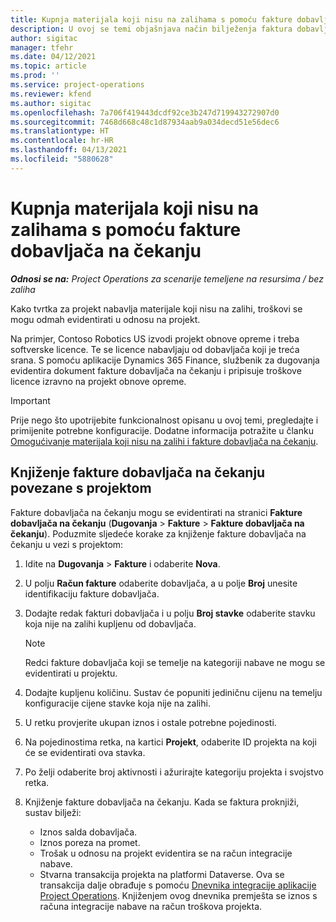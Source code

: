 ```yaml
---
title: Kupnja materijala koji nisu na zalihama s pomoću fakture dobavljača na čekanju
description: U ovoj se temi objašnjava način bilježenja faktura dobavljača na čekanju.
author: sigitac
manager: tfehr
ms.date: 04/12/2021
ms.topic: article
ms.prod: ''
ms.service: project-operations
ms.reviewer: kfend
ms.author: sigitac
ms.openlocfilehash: 7a706f419443dcdf92ce3b247d719943272907d0
ms.sourcegitcommit: 7468d668c48c1d87934aab9a034decd51e56dec6
ms.translationtype: HT
ms.contentlocale: hr-HR
ms.lasthandoff: 04/13/2021
ms.locfileid: "5880628"
---
```

# <a name="purchase-non-stocked-materials-using-a-pending-vendor-invoice"></a>Kupnja materijala koji nisu na zalihama s pomoću fakture dobavljača na čekanju

_**Odnosi se na:** Project Operations za scenarije temeljene na resursima / bez zaliha_

Kako tvrtka za projekt nabavlja materijale koji nisu na zalihi, troškovi se mogu odmah evidentirati u odnosu na projekt. 

Na primjer, Contoso Robotics US izvodi projekt obnove opreme i treba softverske licence. Te se licence nabavljaju od dobavljača koji je treća srana.  S pomoću aplikacije Dynamics 365 Finance, službenik za dugovanja evidentira dokument fakture dobavljača na čekanju i pripisuje troškove licence izravno na projekt obnove opreme. 

> [!IMPORTANT]
> Prije nego što upotrijebite funkcionalnost opisanu u ovoj temi, pregledajte i primijenite potrebne konfiguracije. Dodatne informacija potražite u članku [Omogućivanje materijala koji nisu na zalihi i fakture dobavljača na čekanju](configure-materials-nonstocked.md). 

## <a name="post-a-project-related-pending-vendor-invoice"></a>Knjiženje fakture dobavljača na čekanju povezane s projektom 

Fakture dobavljača na čekanju mogu se evidentirati na stranici **Fakture dobavljača na čekanju** (**Dugovanja** > **Fakture** > **Fakture dobavljača na čekanju**). Poduzmite sljedeće korake za knjiženje fakture dobavljača na čekanju u vezi s projektom:

1. Idite na **Dugovanja** > **Fakture** i odaberite **Nova**. 
2. U polju **Račun fakture** odaberite dobavljača, a u polje **Broj** unesite identifikaciju fakture dobavljača.
3. Dodajte redak fakturi dobavljača i u polju **Broj stavke** odaberite stavku koja nije na zalihi kupljenu od dobavljača. 

    > [!NOTE]
    > Redci fakture dobavljača koji se temelje na kategoriji nabave ne mogu se evidentirati u projektu. 
    
5. Dodajte kupljenu količinu. Sustav će popuniti jediničnu cijenu na temelju konfiguracije cijene stavke koja nije na zalihi. 
6. U retku provjerite ukupan iznos i ostale potrebne pojedinosti.
7. Na pojedinostima retka, na kartici **Projekt**, odaberite ID projekta na koji će se evidentirati ova stavka.
8. Po želji odaberite broj aktivnosti i ažurirajte kategoriju projekta i svojstvo retka.
9. Knjiženje fakture dobavljača na čekanju. Kada se faktura proknjiži, sustav bilježi:
    
    - Iznos salda dobavljača.
    - Iznos poreza na promet.
    - Trošak u odnosu na projekt evidentira se na račun integracije nabave.
    - Stvarna transakcija projekta na platformi Dataverse. Ova se transakcija dalje obrađuje s pomoću [Dnevnika integracije aplikacije Project Operations](../project-accounting/project-operations-integration-journal.md). Knjiženjem ovog dnevnika premješta se iznos s računa integracije nabave na račun troškova projekta.
